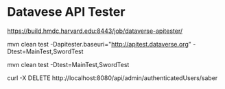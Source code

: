 # Datavese API Tester

https://build.hmdc.harvard.edu:8443/job/dataverse-apitester/

mvn clean test -Dapitester.baseuri="http://apitest.dataverse.org" -Dtest=MainTest,SwordTest

mvn clean test -Dtest=MainTest,SwordTest

curl -X DELETE http://localhost:8080/api/admin/authenticatedUsers/saber
